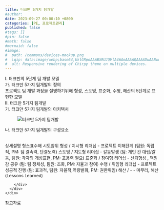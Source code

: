 ```yaml
---
title: 터크만 5가지 팀개발
#author: 
date: 2023-09-27 00:00:10 +0800
categories: [PE, 프로젝트관리]
published: false
#tags: []
#pin: false
#math: false
#mermaid: false
#image:
#  path: /commons/devices-mockup.png
#  lqip: data:image/webp;base64,UklGRpoAAABXRUJQVlA4WAoAAAAQAAAADwAABwAAQUxQSDIAAAARL0AmbZurmr57yyIiqE8oiG0bejIYEQTgqiDA9vqnsUSI6H+oAERp2HZ65qP/VIAWAFZQOCBCAAAA8AEAnQEqEAAIAAVAfCWkAALp8sF8rgRgAP7o9FDvMCkMde9PK7euH5M1m6VWoDXf2FkP3BqV0ZYbO6NA/VFIAAAA
#  alt: Responsive rendering of Chirpy theme on multiple devices.
---
```


<div class="post-wrap">
  <div class="para">
    <div class="para-title">
      I. 터크만의 5단계 팀 개발 모델
    </div>
    <div class="para-cntnt">
      <div class="para">
        <div class="para-title">
          가. 터크만 5가지 팀개발의 정의
        </div>
        <div class="para-cntnt">
            프로젝트 팀 개발 과정을 설명하기위해 형성, 스토밍, 표준화, 수행, 해산의 5단계로 표현한 모델
        </div>
      </div>
    </div>
  </div>
  
  <div class="para">
    <div class="para-title">
      II. 터크만 5가지 팀개발
    </div>
    <div class="para-cntnt">
      <div class="para">
        <div class="para-title">
          가. 터크만 5가지 팀개발의 아키텍처
        </div>
        <div class="para-cntnt">
          <figure class="post-figure">
            <img src="/assets/img/posts/터크만-5가지-팀개발.png" alt="터크만 5가지 팀개발">
<!--            <figcaption>Source: Unveiling the Metaverse: Exploring Emerging Trends, Multifaceted Perspectives, and Future Challenges</figcaption>-->
          </figure>
        </div>
      </div>
      <div class="para">
        <div class="para-title">
          나. 터크만 5가지 팀개발의 구성요소
        </div>
        <div class="para-cntnt">
          <table class="post-table">
          </table>
          상세설명 형스표수해 시도참위
  형성 / 지시형 리더십 - 프로젝트 이해단계 (팀원: 독립적, PM: 팀 결속력, 단결노력)
  스토밍 / 지도형 리더십 - 갈등발생 (팀: 개인 간 대립/갈등, 팀원: 각자의 개성표현, PM: 포용력 필요)
  표준화 / 참여형 리더십 - 신뢰형성 , 책임감 공유 (팀: 팀 정체성, 팀원: 조화, PM: 자율과 참여)
  수행 / 위임형 리더십 - 프로젝트 성공적 진행 (팀: 효과적, 팀원: 자율적,역량발휘, PM: 권한위임)
  해산 / - - 마무리, 해산 (Lessons Learned)

        </div>
      </div>
    </div>
  </div>

  <div class="refr-wrap">
    <div class="refr-title">
        참고자료
    </div>
    <ol class="refr-list">
    <!--    <li>(나현식, 최대선) <a target="_blank" href="https://scienceon.kisti.re.kr/commons/util/originalView.do?cn=JAKO202225948430499&oCn=JAKO202225948430499&dbt=JAKO&journal=NJOU00291864">메타버스 보안 위협 요소 및 대응 방안 검토</a></li>-->
    <!--    <li>(M. Uddin, S. Manickam, H. Ullah, M. Obaidat and A. Dandoush) <a target="_blank" href="https://ieeexplore.ieee.org/abstract/document/10138386">Unveiling the Metaverse: Exploring Emerging Trends, Multifaceted Perspectives, and Future Challenges</a></li>-->
    </ol>
  </div>
</div>
